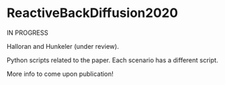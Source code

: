# ReactiveBackDiffusion2020

IN PROGRESS

Halloran and Hunkeler (under review).

Python scripts related to the paper. Each scenario has a different script.

More info to come upon publication!